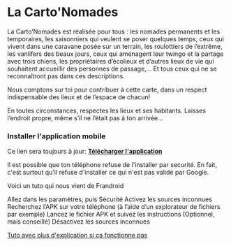 # La Carto'Nomades

La Carto’Nomades est réalisée pour tous : les nomades permanents et les temporaires, les saisonniers qui veulent se poser quelques temps, ceux qui vivent dans une caravane posée sur un terrain, les roulottiers de l’extrême, les vanlifers des beaux jours, ceux qui aménagent leur twingo et la partage avec trois chiens, les propriétaires d’écolieux et d’autres lieux de vie qui souhaitent accueillir des personnes de passage,... Et tous ceux qui ne se reconnaîtront pas dans ces descriptions.

Nous comptons sur toi pour contribuer à cette carte, dans un respect indispensable des lieux et de l’espace de chacun!

En toutes circonstances, respectes les lieux et ses habitants.
Laisses l’endroit propre, même s’il ne l’était pas à ton arrivée...

### Installer l'application mobile

Ce lien sera toujours à jour: [**Télécharger l'application**](https://github.com/MeXaaR/lacartonomades/releases/download/1.0.1/lacartonomades_1.0.1.apk)

Il est possible que ton téléphone refuse de l'installer par securité. En fait, c'est surtout qu'il refuse d'installer ce qui n'est pas validé par Google.

Voici un tuto qui nous vient de Frandroid

Allez dans les paramètres, puis Sécurité
Activez les sources inconnues
Recherchez l’APK sur votre téléphone (à l’aide d’un explorateur de fichiers par exemple)
Lancez le fichier APK et suivez les instructions
(Optionnel, mais conseillé) Désactivez les sources inconnues

[Tuto avec plus d'explication si ca fonctionne pas](http://https://www.frandroid.com/comment-faire/tutoriaux/184151_comment-installer-un-fichier-apk-sur-son-terminal-android "Tuto avec plus d'explication si ca fonctionne pas")

